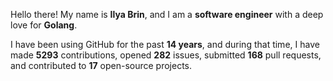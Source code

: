 Hello there! My name is **Ilya Brin**, and I am a **software engineer** with a deep love for **Golang**.

I have been using GitHub for the past **14 years**, and during that time, I have made **5293** contributions, opened **282** issues, submitted **168** pull requests, and contributed to **17** open-source projects.

